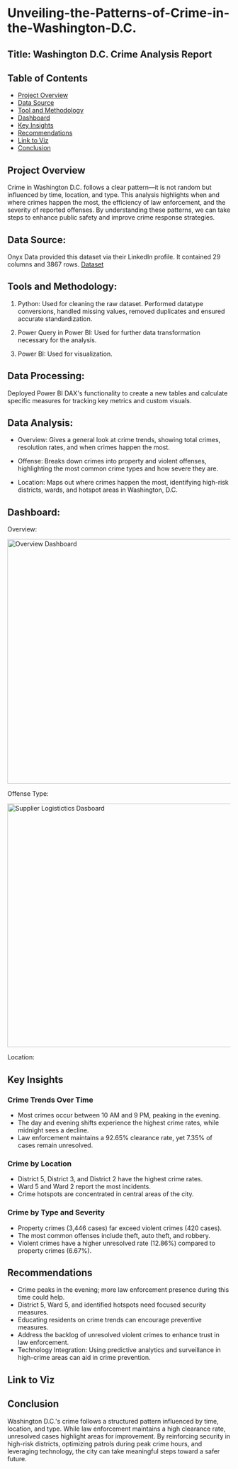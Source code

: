 # Unveiling-the-Patterns-of-Crime-in-the-Washington-D.C.

## Title: Washington D.C. Crime Analysis Report

## Table of Contents
- [Project Overview](#project-overview)
- [Data Source](data-source)
- [Tool and Methodology](#tools-and-methodology)
- [Dashboard](dashboard)
- [Key Insights](#key-insights)
- [Recommendations](#recommendations)
- [Link to Viz](#link-to-viz)
- [Conclusion](#conclusion)

## Project Overview

Crime in Washington D.C. follows a clear pattern—it is not random but influenced by time, location, and type. This analysis highlights when and where crimes happen the most, the efficiency of law enforcement, and the severity of reported offenses. By understanding these patterns, we can take steps to enhance public safety and improve crime response strategies.

## Data Source:
Onyx Data provided this dataset via their LinkedIn profile. It contained 29 columns and 3867 rows.
[Dataset](https://github.com/JoyIbe/Onyx-Data-November-2024-Challenge/blob/main/Onyx%20Data%20-%20DataDNA%20Dataset%20Challenge%20-%20Supply%20Chain%20%20Dataset%20-%20November%202024.xlsx)

## Tools and Methodology: 

1. Python: Used for cleaning the raw dataset. Performed datatype conversions, handled missing values, removed duplicates and ensured accurate standardization.

2. Power Query in Power BI: Used for further data transformation necessary for the analysis.
   
3. Power BI: Used for visualization.

## Data Processing:

Deployed Power BI DAX's functionality to create a new tables and calculate specific measures for tracking key metrics and custom visuals.

## Data Analysis:

- Overview: Gives a general look at crime trends, showing total crimes, resolution rates, and when crimes happen the most.

- Offense: Breaks down crimes into property and violent offenses, highlighting the most common crime types and how severe they are.

- Location: Maps out where crimes happen the most, identifying high-risk districts, wards, and hotspot areas in Washington, D.C.


## Dashboard:

Overview:

<img width="552" alt="Overview Dashboard" src="https://github.com/user-attachments/assets/39c9982c-f235-464e-8f24-c3455f557e0b">

Offense Type:

<img width="550" alt="Supplier Logistictics Dasboard" src="https://github.com/user-attachments/assets/8177ef6a-10c7-4f12-b473-5b8d4975b44b">

Location:


## Key Insights

### Crime Trends Over Time

- Most crimes occur between 10 AM and 9 PM, peaking in the evening.
- The day and evening shifts experience the highest crime rates, while midnight sees a decline.
- Law enforcement maintains a 92.65% clearance rate, yet 7.35% of cases remain unresolved.

### Crime by Location

- District 5, District 3, and District 2 have the highest crime rates.
- Ward 5 and Ward 2 report the most incidents.
- Crime hotspots are concentrated in central areas of the city.

### Crime by Type and Severity

- Property crimes (3,446 cases) far exceed violent crimes (420 cases).
- The most common offenses include theft, auto theft, and robbery.
- Violent crimes have a higher unresolved rate (12.86%) compared to property crimes (6.67%).

## Recommendations

- Crime peaks in the evening; more law enforcement presence during this time could help.
- District 5, Ward 5, and identified hotspots need focused security measures.
- Educating residents on crime trends can encourage preventive measures.
- Address the backlog of unresolved violent crimes to enhance trust in law enforcement.
- Technology Integration: Using predictive analytics and surveillance in high-crime areas can aid in crime prevention.

## Link to Viz

## Conclusion

Washington D.C.'s crime follows a structured pattern influenced by time, location, and type. While law enforcement maintains a high clearance rate, unresolved cases highlight areas for improvement. By reinforcing security in high-risk districts, optimizing patrols during peak crime hours, and leveraging technology, the city can take meaningful steps toward a safer future.
